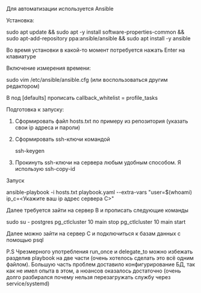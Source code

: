 Для автоматизации используется Ansible

Установка:

sudo apt update && sudo apt -y install software-properties-common && sudo apt-add-repository ppa:ansible/ansible && sudo apt install -y ansible

Во время установки в какой-то момент потребуется нажать Enter на клавиатуре

Включение измерения времени:

 sudo vim /etc/ansible/ansible.cfg        (или воспользоваться другим редактором)

В под [defaults] прописать callback_whitelist = profile_tasks

Подготовка к запуску:

1) Сформировать файл hosts.txt по примеру из репозитория (указать свои ip адреса и пароли)
2) Сформировать ssh-ключи командой 

   ssh-keygen

4) Прокинуть ssh-ключи на сервера любым удобным способом. Я использую ssh-copy-id 

Запуск

 ansible-playbook -i hosts.txt playbook.yaml --extra-vars "user=$(whoami) ip_c=<Укажите ваш ip адрес сервера С>"
 
 Далее требуется зайти на сервер В и прописать следующие команды
 
sudo su - postgres
pg_ctlcluster 10 main stop
pg_ctlcluster 10 main start

Далее можно зайти на сервер С и подключиться к базам данных с помощью psql

P.S Чрезмерного употребления run_once и delegate_to можно избежать разделив playbook на две части (очень хотелось сделать это всё одним файлом). Большую часть проблем доставило конфигурирование БД, так как не имел опыта в этом, а нюансов оказалось достаточно (очень долго разбирался почему нельзя перезагружать службу через service/systemd)
